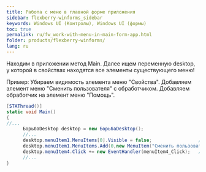 ```yaml
---
title: Работа с меню в главной форме приложения
sidebar: flexberry-winforms_sidebar
keywords: Windows UI (Контролы), Windows UI (формы)
toc: true
permalink: ru/fw_work-with-menu-in-main-form-app.html
folder: products/flexberry-winforms/
lang: ru
---
```


Находим в приложении метод Main.
Далее ищем переменную desktop,
у которой в свойствах находятся 
все элементы существующего меню!
 
Пример:
Убираем видимость элемента меню "Свойства".
Добавляем элемент меню "Сменить пользователя" с обработчиком.
Добавляем обработчик на элемент меню "Помощь".

```csharp
[STAThread()]
static void Main()
{
//...
      БорьбаDesktop desktop = new БорьбаDesktop();
      //...
      desktop.menuItem1.MenuItems[0].Visible = false;                 //Свойства;
      desktop.menuItem1.MenuItems.Add(0,new MenuItem("Сменить пользователя...",new EventHandler(БорьбаDesktop_Click)));
      desktop.menuItem4.Click += new EventHandler(menuItem4_Click);   //Помощь;
      //...
}
```